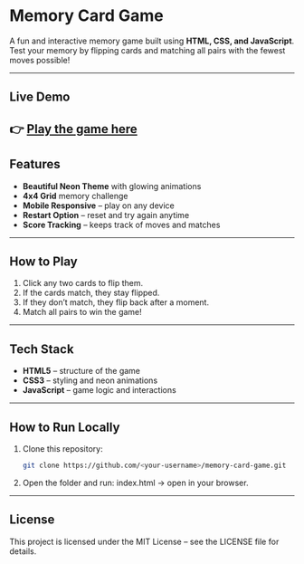 # Memory Card Game

A fun and interactive memory game built using **HTML, CSS, and JavaScript**.  
Test your memory by flipping cards and matching all pairs with the fewest moves possible!

---

## Live Demo
  👉 [Play the game here](https://preeti1103.github.io/memory-card-game/)
---

## Features
- **Beautiful Neon Theme** with glowing animations  
- **4x4 Grid** memory challenge  
- **Mobile Responsive** – play on any device  
- **Restart Option** – reset and try again anytime  
- **Score Tracking** – keeps track of moves and matches  
---

## How to Play
1. Click any two cards to flip them.  
2. If the cards match, they stay flipped.  
3. If they don’t match, they flip back after a moment.  
4. Match all pairs to win the game!  

---

## Tech Stack
- **HTML5** – structure of the game  
- **CSS3** – styling and neon animations  
- **JavaScript** – game logic and interactions  


---

## How to Run Locally
1. Clone this repository:  
   ```bash
   git clone https://github.com/<your-username>/memory-card-game.git
   ```
2.  Open the folder and run:
index.html → open in your browser.

---
## License
This project is licensed under the MIT License – see the LICENSE file for details.
